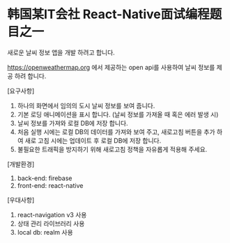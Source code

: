 <h1>韩国某IT会社 React-Native面试编程题目之一</h1>

새로운 날씨 정보 앱을 개발 하려고 합니다.

https://openweathermap.org 에서 제공하는 open api를 사용하여 날씨 정보를 제공 하려 합니다.


[요구사항]

1. 하나의 화면에서 임의의 도시 날씨 정보를 보여 줍니다.
2. 기본 로딩 애니메이션을 표시 합니다. (날씨 정보를 가져올 때 혹은 에러 발생 시)
3. 날씨 정보를 가져와 로컬 DB에 저장 합니다.
4. 처음 실행 시에는 로컬 DB의 데이터를 가져와 보여 주고, 새로고침 버튼을 추가 하여 새로 고침 시에는 업데이트 후 로컬 DB에 저장 합니다.
5. 불필요한 트래픽을 방지하기 위해 새로고침 정책을 자유롭게 적용해 주세요.

[개발환경]

1. back-end: firebase
2. front-end: react-native

[우대사항]

1. react-navigation v3 사용
2. 상태 관리 라이브러리 사용
3. local db: realm 사용